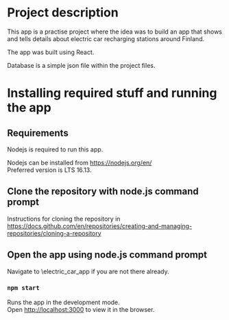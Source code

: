# Project description

This app is a practise project where the idea was to build an app that shows and tells details about electric car recharging stations around Finland.

The app was built using React.

Database is a simple json file within the project files.

# Installing required stuff and running the app 

## Requirements

Nodejs is required to run this app.

Nodejs can be installed from https://nodejs.org/en/ \
Preferred version is LTS 16.13.

## Clone the repository with node.js command prompt

Instructions for cloning the repository in https://docs.github.com/en/repositories/creating-and-managing-repositories/cloning-a-repository

## Open the app using node.js command prompt

Navigate to \electric_car_app if you are not there already. 

### `npm start`

Runs the app in the development mode.\
Open [http://localhost:3000](http://localhost:3000) to view it in the browser.
